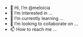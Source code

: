 - 👋 Hi, I’m @meloicia
- 👀 I’m interested in ...
- 🌱 I’m currently learning ...
- 💞️ I’m looking to collaborate on ...
- 📫 How to reach me ...

<!---
meloicia/meloicia is a ✨ special ✨ repository because its `README.md` (this file) appears on your GitHub profile.
You can click the Preview link to take a look at your changes.
--->
